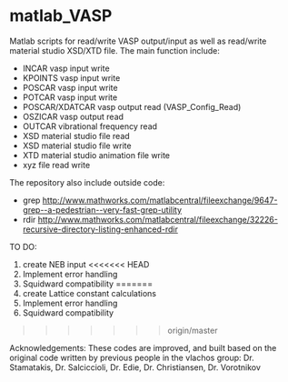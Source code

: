 # matlab_VASP
Matlab scripts for read/write VASP output/input as well as read/write material studio XSD/XTD file.
The main function include:
* INCAR vasp input write
* KPOINTS vasp input write
* POSCAR vasp input write
* POTCAR vasp input write
* POSCAR/XDATCAR vasp output read (VASP_Config_Read)
* OSZICAR vasp output read
* OUTCAR vibrational frequency read
* XSD material studio file read
* XSD material studio file write
* XTD material studio animation file write
* xyz file read write

The repository also include outside code:
* grep
http://www.mathworks.com/matlabcentral/fileexchange/9647-grep--a-pedestrian--very-fast-grep-utility
* rdir
http://www.mathworks.com/matlabcentral/fileexchange/32226-recursive-directory-listing-enhanced-rdir

TO DO:
  1. create NEB input
<<<<<<< HEAD
  2. Implement error handling
  3. Squidward compatibility 
=======
  2. create Lattice constant calculations
  3. Implement error handling
  4. Squidward compatibility 

>>>>>>> origin/master

Acknowledgements:
These codes are improved, and built based on the original code written by previous people in the vlachos group:
Dr. Stamatakis, Dr. Salciccioli, Dr. Edie, Dr. Christiansen, Dr. Vorotnikov
